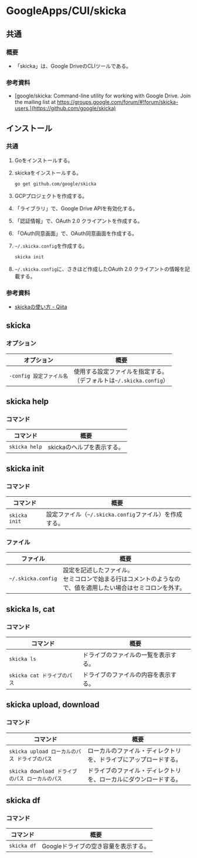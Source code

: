 # GoogleApps/CUI/skicka

## 共通

### 概要

- 「skicka」は、Google DriveのCLIツールである。

### 参考資料

- [google/skicka: Command-line utility for working with Google Drive. Join the mailing list at https://groups.google.com/forum/#!forum/skicka-users.](https://github.com/google/skicka)

## インストール

### 共通

1. Goをインストールする。

2. skickaをインストールする。

    ```bash
    go get github.com/google/skicka
    ```

3. GCPプロジェクトを作成する。

4. 「ライブラリ」で、Google Drive APIを有効化する。

5. 「認証情報」で、OAuth 2.0 クライアントを作成する。

6. 「OAuth同意画面」で、OAuth同意画面を作成する。

7. `~/.skicka.config`を作成する。

    ```bash
    skicka init
    ```

8. `~/.skicka.config`に、さきほど作成したOAuth 2.0 クライアントの情報を記載する。

### 参考資料

- [skickaの使い方 - Qiita](https://qiita.com/sekitaka_1214/items/85875d64c226b2f7ab86)

## skicka

### オプション

| オプション               | 概要                                                         |
| ------------------------ | ------------------------------------------------------------ |
| `-config 設定ファイル名` | 使用する設定ファイルを指定する。<br />（デフォルトは`~/.skicka.config`） |

## skicka help

### コマンド

| コマンド      | 概要                       |
| ------------- | -------------------------- |
| `skicka help` | skickaのヘルプを表示する。 |

## skicka init

### コマンド

| コマンド      | 概要                                                   |
| ------------- | ------------------------------------------------------ |
| `skicka init` | 設定ファイル（`~/.skicka.config`ファイル）を作成する。 |

### ファイル

| ファイル           | 概要                                                         |
| ------------------ | ------------------------------------------------------------ |
| `~/.skicka.config` | 設定を記述したファイル。<br />セミコロンで始まる行はコメントのようなので、値を適用したい場合はセミコロンを外す。 |

## skicka ls, cat

### コマンド

| コマンド                    | 概要                                 |
| --------------------------- | ------------------------------------ |
| `skicka ls`                 | ドライブのファイルの一覧を表示する。 |
| `skicka cat ドライブのパス` | ドライブのファイルの内容を表示する。 |

## skicka upload, download

### コマンド

| コマンド                                        | 概要                                                         |
| ----------------------------------------------- | ------------------------------------------------------------ |
| `skicka upload ローカルのパス ドライブのパス`   | ローカルのファイル・ディレクトリを、ドライブにアップロードする。 |
| `skicka download ドライブのパス ローカルのパス` | ドライブのファイル・ディレクトリを、ローカルにダウンロードする。 |

## skicka df

### コマンド

| コマンド    | 概要                                 |
| ----------- | ------------------------------------ |
| `skicka df` | Googleドライブの空き容量を表示する。 |
